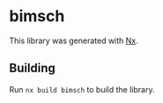# bimsch

This library was generated with [Nx](https://nx.dev).

## Building

Run `nx build bimsch` to build the library.
